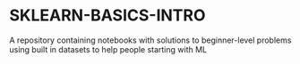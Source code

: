 # SKLEARN-BASICS-INTRO
A repository containing notebooks with solutions to beginner-level problems using built in datasets to help people starting with ML
